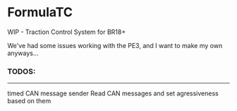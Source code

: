 # FormulaTC
WIP - Traction Control System for BR18+



We've had some issues working with the PE3, and I want to make my own anyways...

### TODOS:
---
timed CAN message sender
Read CAN messages and set agressiveness based on them
